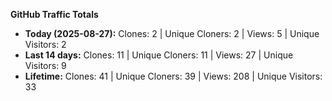
**GitHub Traffic Totals**

- **Today (2025-08-27):** Clones: 2 | Unique Cloners: 2 | Views: 5 | Unique Visitors: 2
- **Last 14 days:** Clones: 11 | Unique Cloners: 11 | Views: 27 | Unique Visitors: 9
- **Lifetime:** Clones: 41 | Unique Cloners: 39 | Views: 208 | Unique Visitors: 33
